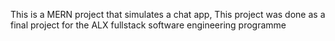 This is a MERN project that simulates a chat app,
This project was done as a final project for the ALX fullstack software engineering programme
